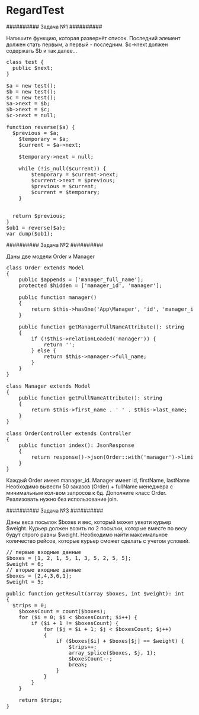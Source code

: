 # RegardTest
########## Задача №1 ##########

Напишите функцию, которая развернёт список.
Последний элемент должен стать первым, а первый - последним. 
$c→next должен содержать $b и так далее...

<pre>
class test {
  public $next;
}

$a = new test();
$b = new test();
$c = new test();
$a->next = $b;
$b->next = $c;
$c->next = null;

function reverse($a) {
  $previous = $a;
	$temporary = $a;
	$current = $a->next;
	
	$temporary->next = null;
	
	while (!is_null($current)) {
		$temporary = $current->next;
		$current->next = $previous;
		$previous = $current;
		$current = $temporary;
	}
	
	
  return $previous;
}
$ob1 = reverse($a);
var_dump($ob1);
</pre>

########## Задача №2 ##########

Даны две модели Order и Manager
<pre>
class Order extends Model
{
    public $appends = ['manager_full_name'];
    protected $hidden = ['manager_id', 'manager'];

    public function manager()
    {
        return $this->hasOne('App\Manager', 'id', 'manager_id');
    }

    public function getManagerFullNameAttribute(): string
    {
        if (!$this->relationLoaded('manager')) {
            return '';
        } else {
            return $this->manager->full_name;
        }
    }
}

class Manager extends Model
{
    public function getFullNameAttribute(): string
    {
        return $this->first_name . ' ' . $this->last_name;
    }
}

class OrderController extends Controller
{
    public function index(): JsonResponse
    {
        return response()->json(Order::with('manager')->limit(50)->get());
    }
}
</pre>

Каждый Order имеет manager_id. Manager имеет id, firstName, lastName
Необходимо вывести 50 заказов (Order) + fullName менеджера с минимальным кол-вом запросов к бд.
Дополните класс Order.
Реализовать нужно без использование join.

########## Задача №3 ##########

Даны веса посылок $boxes и вес, который может увезти курьер $weight.
Курьер должен возить по 2 посылки, которые вместе по весу будут строго равны $weight.
Необходимо найти максимальное количество рейсов, которые курьер сможет сделать с учетом условий.

<pre>
// первые входные данные
$boxes = [1, 2, 1, 5, 1, 3, 5, 2, 5, 5];
$weight = 6;
// вторые входные данные
$boxes = [2,4,3,6,1];
$weight = 5;

public function getResult(array $boxes, int $weight): int
{
  $trips = 0;
	$boxesCount = count($boxes);
	for ($i = 0; $i < $boxesCount; $i++) {
		if ($i + 1 != $boxesCount) {
			for ($j = $i + 1; $j < $boxesCount; $j++)
			{
				if ($boxes[$i] + $boxes[$j] == $weight) {
					$trips++;
					array_splice($boxes, $j, 1);
					$boxesCount--;
					break;
				}
			}
		}
	}
	
	return $trips;
}
</pre>
